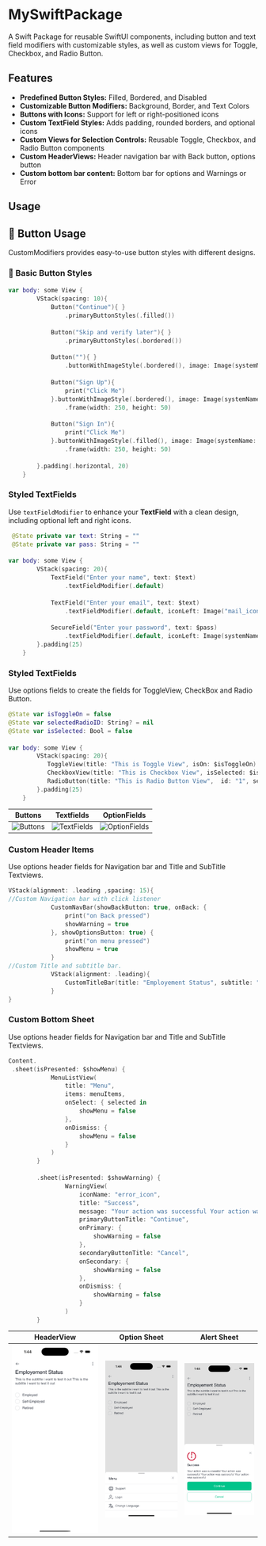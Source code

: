 # MySwiftPackage
A Swift Package for reusable SwiftUI components, including button and text field modifiers with customizable styles, as well as custom views for Toggle, Checkbox, and Radio Button.

## Features

- **Predefined Button Styles:** Filled, Bordered, and Disabled
- **Customizable Button Modifiers:** Background, Border, and Text Colors
- **Buttons with Icons:** Support for left or right-positioned icons
- **Custom TextField Styles:** Adds padding, rounded borders, and optional icons
- **Custom Views for Selection Controls:** Reusable Toggle, Checkbox, and Radio Button components
- **Custom HeaderViews:** Header navigation bar with Back button, options button
- **Custom bottom bar content:** Bottom bar for options and Warnings or Error





## Usage

## 📌 Button Usage

CustomModifiers provides easy-to-use button styles with different designs.

### 🚀 Basic Button Styles
```swift
var body: some View {
        VStack(spacing: 10){
            Button("Continue"){ }
                .primaryButtonStyles(.filled())
            
            Button("Skip and verify later"){ }
                .primaryButtonStyles(.bordered())
 
            Button(""){ }
                .buttonWithImageStyle(.bordered(), image: Image(systemName: "star.fill"))
            
            Button("Sign Up"){
                print("Click Me")
            }.buttonWithImageStyle(.bordered(), image: Image(systemName: "person.fill"), imagePosition: .right)
                .frame(width: 250, height: 50)
            
            Button("Sign In"){
                print("Click Me")
            }.buttonWithImageStyle(.filled(), image: Image(systemName: "person.fill"), imagePosition: .left)
                .frame(width: 250, height: 50)
            
        }.padding(.horizontal, 20)
    }
```


### Styled TextFields

Use `textFieldModifier` to enhance your **TextField** with a clean design, including optional left and right icons.

```swift
 @State private var text: String = ""
 @State private var pass: String = ""

var body: some View {
        VStack(spacing: 20){
            TextField("Enter your name", text: $text)
                .textFieldModifier(.default)
            
            TextField("Enter your email", text: $text)
                .textFieldModifier(.default, iconLeft: Image("mail_icon"))
            
            SecureField("Enter your password", text: $pass)
                .textFieldModifier(.default, iconLeft: Image(systemName: "lock.fill"), iconRight: Image(systemName: "eye"))
        }.padding(25)
    }
```

### Styled TextFields

Use options fields to create the fields for ToggleView, CheckBox and Radio Button.

```swift
@State var isToggleOn = false
@State var selectedRadioID: String? = nil
@State var isSelected: Bool = false

var body: some View {
        VStack(spacing: 20){
           ToggleView(title: "This is Toggle View", isOn: $isToggleOn)
           CheckboxView(title: "This is Checkbox View", isSelected: $isSelected)
           RadioButton(title: "This is Radio Button View",  id: "1", selectedID: $selectedRadioID)
        }.padding(25)
    }
```

| Buttons | Textfields | OptionFields |
|---------|------------|--------------|
| ![Buttons](./screenshots/button.png) | ![TextFields](./screenshots/textfield.png) | ![OptionFields](./screenshots/optionfields.png) |

### Custom Header Items

Use options header fields for Navigation bar and Title and SubTitle Textviews.

```swift
VStack(alignment: .leading ,spacing: 15){
//Custom Navigation bar with click listener
            CustomNavBar(showBackButton: true, onBack: {
                print("on Back pressed")
                showWarning = true
            }, showOptionsButton: true) {
                print("on menu pressed")
                showMenu = true
            }
//Custom Title and subtitle bar.
            VStack(alignment: .leading){
                CustomTitleBar(title: "Employement Status", subtitle: "This is the subtitle i want to test it out This is the subtitle i want to test it out")
            }
}
```

### Custom Bottom Sheet

Use options header fields for Navigation bar and Title and SubTitle Textviews.

```swift
Content.
 .sheet(isPresented: $showMenu) {
            MenuListView(
                title: "Menu",
                items: menuItems,
                onSelect: { selected in
                    showMenu = false
                },
                onDismiss: {
                    showMenu = false
                }
            )
        }
        
        .sheet(isPresented: $showWarning) {
                WarningView(
                    iconName: "error_icon",
                    title: "Success",
                    message: "Your action was successful Your action was successful Your action was successful Your action was successful",
                    primaryButtonTitle: "Continue",
                    onPrimary: {
                        showWarning = false
                    },
                    secondaryButtonTitle: "Cancel",
                    onSecondary: {
                        showWarning = false
                    },
                    onDismiss: {
                        showWarning = false
                    }
                )
        }

```

| HeaderView | Option Sheet | Alert Sheet |
|---------|------------|--------------|
| ![Buttons](./screenshots/HeaderView.png) | ![TextFields](./screenshots/OptionsSheet.png) | ![OptionFields](./screenshots/AlertSheet.png) |


